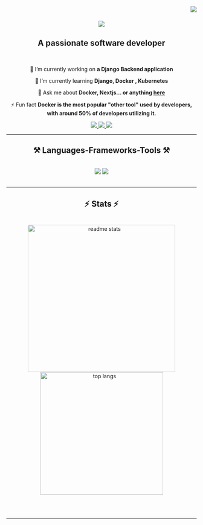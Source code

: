 <!--
**firas-ben-said/firas-ben-said** is a ✨ _special_ ✨ repository because its `README.md` (this file) appears on your GitHub profile.

Here are some ideas to get you started:

- 🔭 I’m currently working on ...
- 🌱 I’m currently learning ...
- 👯 I’m looking to collaborate on ...
- 🤔 I’m looking for help with ...
- 💬 Ask me about ...
- 📫 How to reach me: ...
- 😄 Pronouns: ...
- ⚡ Fun fact: ...
-->
<img align="right" src="https://visitor-badge.laobi.icu/badge?page_id=firas-ben-said.firas-ben-said" />

<h1 align="center">
    <img src="https://readme-typing-svg.herokuapp.com/?font=Righteous&size=35&center=true&vCenter=true&width=500&height=70&duration=4000&lines=Hi+There!+👋;+I'm+Firas+Ben+Said!;" />
</h1>

<h2 align="center">A passionate software developer </h2>

<br/>

<div align="center">
 
 🔭 I’m currently working on **a Django Backend application**
 
 🌱 I’m currently learning **Django, Docker , Kubernetes**

💬 Ask me about **Docker, Nextjs... or anything [here](https://github.com/firas-ben-said/firas-ben-said/issues)**

⚡ Fun fact **Docker is the most popular "other tool" used by developers, with around 50% of developers utilizing it.**

 </div>
 
<div align="center"> 
  <a href="mailto: emailoffirasbensaid@gmail.com">
    <img src="https://img.shields.io/badge/Gmail-333333?style=for-the-badge&logo=gmail&logoColor=red" />
  </a>
  <a href="https://www.linkedin.com/in/bensaid31" target="_blank">
    <img src="https://img.shields.io/badge/LinkedIn-0077B5?style=for-the-badge&logo=linkedin&logoColor=white" target="_blank" />
  </a>
  <a href="https://firasbensaid.netlify.app" target="_blank">
     <img src="https://img.shields.io/badge/Portfolio-FF5722?style=for-the-badge&logo=todoist&logoColor=white" target="_blank" /> <!-- sqlite, safari, google-chrome are other good icon options -->
  </a>
</div>

 <hr/>
 
<h2 align="center">⚒️ Languages-Frameworks-Tools ⚒️</h2>
<br/>
<div align="center">
    <img src="https://skillicons.dev/icons?i=linux,tailwind,git,github,django,fastapi,react,css" />
    <img src="https://skillicons.dev/icons?i=nodejs,python,javascript,typescript,express,mongodb,java,nextjs,postgres,docker,kubernetes" /><br>
</div>

<br/>
<hr/>

<h2 align="center">⚡ Stats ⚡</h2>
<br>
<div align=center>
  <img width=390 src="https://github-readme-stats.vercel.app/api?username=firas-ben-said&count_private=true&show_icons=true&theme=react&rank_icon=github&border_radius=10" alt="readme stats" />
  <br/>
  <img width=325 align="center" src="https://github-readme-stats.vercel.app/api/top-langs/?username=firas-ben-said&hide=HTML&langs_count=8&layout=compact&theme=react&border_radius=10&size_weight=0.5&count_weight=0.5&exclude_repo=github-readme-stats" alt="top langs" />
</div>

<br/><br/>

<hr/>

